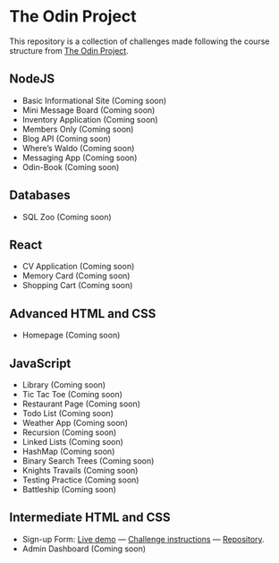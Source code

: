 # The Odin Project
This repository is a collection of challenges made following the course structure from [The Odin Project](https://www.theodinproject.com/).

## NodeJS
- Basic Informational Site (Coming soon)
- Mini Message Board (Coming soon)
- Inventory Application (Coming soon)
- Members Only (Coming soon)
- Blog API (Coming soon)
- Where’s Waldo (Coming soon)
- Messaging App (Coming soon)
- Odin-Book (Coming soon)
 
## Databases
- SQL Zoo (Coming soon)

## React
- CV Application (Coming soon)
- Memory Card (Coming soon)
- Shopping Cart (Coming soon)

## Advanced HTML and CSS
- Homepage (Coming soon)

## JavaScript
- Library (Coming soon)
- Tic Tac Toe (Coming soon)
- Restaurant Page (Coming soon)
- Todo List (Coming soon)
- Weather App (Coming soon)
- Recursion (Coming soon)
- Linked Lists (Coming soon)
- HashMap (Coming soon)
- Binary Search Trees (Coming soon)
- Knights Travails (Coming soon)
- Testing Practice (Coming soon)
- Battleship (Coming soon)

## Intermediate HTML and CSS
- Sign-up Form: [Live demo](https://odin.luccaromaniello.com/sign-up-form/) — [Challenge instructions](https://github.com/luccaromaniello/top-sign-up-form/blob/main/original-instructions.png) — [Repository](https://github.com/luccaromaniello/top-sign-up-form).
- Admin Dashboard (Coming soon)
